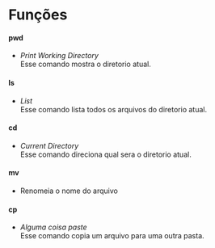 # Funções
#### pwd 
- _Print Working Directory_
    <br/> Esse comando mostra o diretorio atual.
#### ls 
- _List_ 
    <br/> Esse comando lista todos os arquivos do diretorio atual.
#### cd
- _Current Directory_ 
    <br/> Esse comando direciona qual sera o diretorio atual.
#### mv
- Renomeia o nome do arquivo
#### cp
- _Alguma coisa paste_
    <br/> Esse comando copia um arquivo para uma outra pasta.
